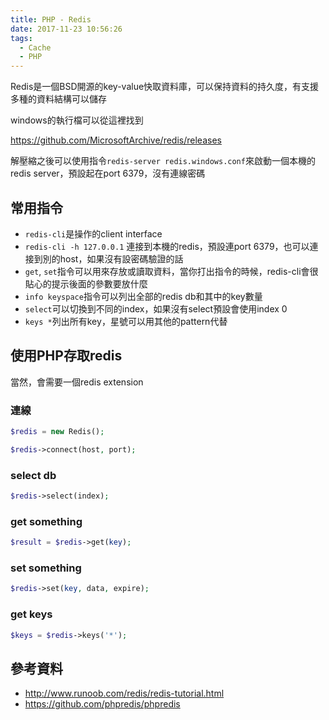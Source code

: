 ```yaml
---
title: PHP - Redis
date: 2017-11-23 10:56:26
tags:
  - Cache
  - PHP
---
```

Redis是一個BSD開源的key-value快取資料庫，可以保持資料的持久度，有支援多種的資料結構可以儲存

windows的執行檔可以從這裡找到

<https://github.com/MicrosoftArchive/redis/releases>

解壓縮之後可以使用指令`redis-server redis.windows.conf`來啟動一個本機的redis server，預設起在port 6379，沒有連線密碼

## 常用指令

* `redis-cli`是操作的client interface
* `redis-cli -h 127.0.0.1` 連接到本機的redis，預設連port 6379，也可以連接到別的host，如果沒有設密碼驗證的話
* `get`, `set`指令可以用來存放或讀取資料，當你打出指令的時候，redis-cli會很貼心的提示後面的參數要放什麼
* `info keyspace`指令可以列出全部的redis db和其中的key數量
* `select`可以切換到不同的index，如果沒有select預設會使用index 0
* `keys *`列出所有key，星號可以用其他的pattern代替

## 使用PHP存取redis

當然，會需要一個redis extension

### 連線

```PHP
$redis = new Redis();

$redis->connect(host, port);
```

### select db

```PHP
$redis->select(index);
```

### get something

```PHP
$result = $redis->get(key);
```

### set something

```PHP
$redis->set(key, data, expire);
```

### get keys

```PHP
$keys = $redis->keys('*');
```

## 參考資料

* <http://www.runoob.com/redis/redis-tutorial.html>
* <https://github.com/phpredis/phpredis>
